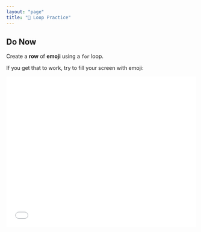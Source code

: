 ```yaml
---
layout: "page"
title: "🔁 Loop Practice"
---
```


## Do Now

Create a **row** of **emoji** using a `for` loop.

If you get that to work, try to fill your screen with emoji:

<iframe src="{{ site.baseurl }}/Code_Examples/Emojiplier" width="100%" height="400px" style="border:none"></iframe>
